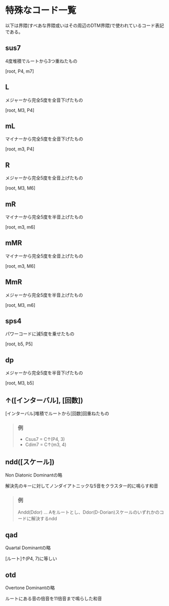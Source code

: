 # 特殊なコード一覧
以下は界隈(すべあな界隈或いはその周辺のDTM界隈)で使われているコード表記である。

## sus7
4度堆積でルートから3つ重ねたもの

[root, P4, m7]

## L
メジャーから完全5度を全音下げたもの

[root, M3, P4]

## mL
マイナーから完全5度を全音下げたもの

[root, m3, P4]

## R
メジャーから完全5度を全音上げたもの

[root, M3, M6]

## mR
マイナーから完全5度を半音上げたもの

[root, m3, m6]

## mMR
マイナーから完全5度を全音上げたもの

[root, m3, M6]

## MmR
メジャーから完全5度を半音上げたもの

[root, M3, m6]

## sps4
パワーコードに減5度を乗せたもの

[root, b5, P5]

## dp
メジャーから完全5度を半音下げたもの

[root, M3, b5]

## ↑([インターバル], [回数])
[インターバル]堆積でルートから[回数]回重ねたもの

> ### 例
> - Csus7 = C↑(P4, 3)
> - Cdim7 = C↑(m3, 4)

## ndd([スケール])
Non Diatonic Dominantの略

解決先のキーに対してノンダイアトニックな5音をクラスター的に鳴らす和音

> ### 例
> Andd(Ddor) ... Aをルートとし、Ddor(D-Dorian)スケールのいずれかのコードに解決するndd

## qad
Quartal Dominantの略

[ルート]↑(P4, 7)に等しい

## otd
Overtone Dominantの略

ルートにある音の倍音を11倍音まで鳴らした和音
